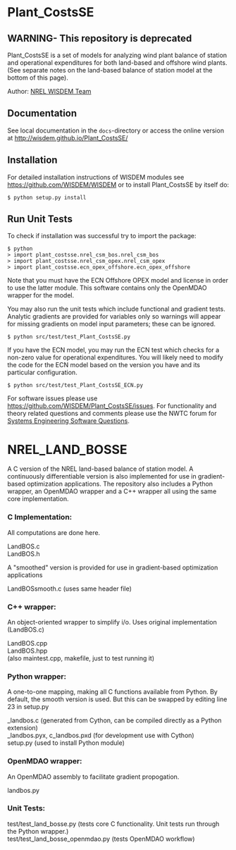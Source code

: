 # Plant_CostsSE
## WARNING- This repository is deprecated

Plant_CostsSE is a set of models for analyzing wind plant balance of station and operational expenditures for both land-based and offshore wind plants. (See separate notes on the land-based balance of station model at the bottom of this page).

Author: [NREL WISDEM Team](mailto:systems.engineering@nrel.gov) 

## Documentation

See local documentation in the `docs`-directory or access the online version at <http://wisdem.github.io/Plant_CostsSE/>

## Installation

For detailed installation instructions of WISDEM modules see <https://github.com/WISDEM/WISDEM> or to install Plant_CostsSE by itself do:

    $ python setup.py install

## Run Unit Tests

To check if installation was successful try to import the package:

	$ python
	> import plant_costsse.nrel_csm_bos.nrel_csm_bos
	> import plant_costsse.nrel_csm_opex.nrel_csm_opex
	> import plant_costsse.ecn_opex_offshore.ecn_opex_offshore

Note that you must have the ECN Offshore OPEX model and license in order to use the latter module.  This software contains only the OpenMDAO wrapper for the model.

You may also run the unit tests which include functional and gradient tests.  Analytic gradients are provided for variables only so warnings will appear for missing gradients on model input parameters; these can be ignored.

	$ python src/test/test_Plant_CostsSE.py

If you have the ECN model, you may run the ECN test which checks for a non-zero value for operational expenditures.  You will likely need to modify the code for the ECN model based on the version you have and its particular configuration.

	$ python src/test/test_Plant_CostsSE_ECN.py

For software issues please use <https://github.com/WISDEM/Plant_CostsSE/issues>.  For functionality and theory related questions and comments please use the NWTC forum for [Systems Engineering Software Questions](https://wind.nrel.gov/forum/wind/viewtopic.php?f=34&t=1002).


NREL_LAND_BOSSE
===============

A C version of the NREL land-based balance of station model.  A continuously differentiable version is also implemented for use in gradient-based optimization applications.  The repository also includes a Python wrapper, an OpenMDAO wrapper and a C++ wrapper all using the same core implementation.

### C Implementation:  

All computations are done here.

LandBOS.c  
LandBOS.h

A "smoothed" version is provided for use in gradient-based optimization applications

LandBOSsmooth.c  (uses same header file)

### C++ wrapper:  

An object-oriented wrapper to simplify i/o.  Uses original implementation (LandBOS.c)

LandBOS.cpp  
LandBOS.hpp  
(also maintest.cpp, makefile, just to test running it)


### Python wrapper:  

A one-to-one mapping, making all C functions available from Python.
By default, the smooth version is used.  But this can be swapped by editing
line 23 in setup.py

_landbos.c  (generated from Cython, can be compiled directly as a Python extension)  
_landbos.pyx, c_landbos.pxd (for development use with Cython)  
setup.py (used to install Python module)

### OpenMDAO wrapper:  

An OpenMDAO assembly to facilitate gradient propogation.

landbos.py


### Unit Tests:  
test/test_land_bosse.py (tests core C functionality.  Unit tests run through the Python wrapper.)  
test/test_land_bosse_openmdao.py (tests OpenMDAO workflow)

